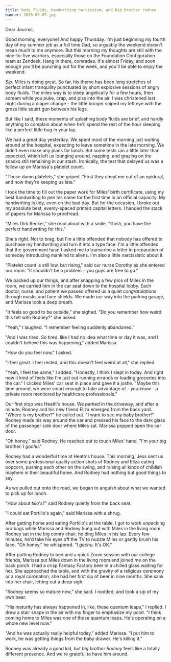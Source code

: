 ```yaml
---
title: body fluids, handwriting narcissism, and big brother rodney
banner: 2020-05-07.jpg
---
```


Dear Journal,

Good morning, everyone!  And happy Thursday.  I'm just beginning my
fourth day of my summer job as a full time Dad, so arguably the
weekend doesn't mean much to me anymore.  But this morning my thoughts
are still with the nine-to-five warriors, especially those on the
Foundation Configuration team at Zendesk.  Hang in there, comrades.
It's almost Friday, and soon enough you'll be punching out for the
week, and you'll be able to enjoy the weekend.

_Sip_.  Miles is doing great.  So far, his theme has been long
stretches of perfect infant tranquility punctuated by short explosive
sessions of angry body fluids.  The miles way is to sleep angelically
for a few hours, then scream while you puke, crap, and piss into the
air.  I was christened last night during a diaper change - the little
booger sniped my left eye with the gross little squirt gun between his
legs.

But like I said, these moments of splashing body fluids are brief, and
hardly anything to complain about when he'll spend the rest of the
hour sleeping like a perfect little bug in your lap.

We had a great day yesterday.  We spent most of the morning just
waiting around at the hospital, expecting to leave sometime in the
late morning.  We didn't even make any plans for lunch.  But some
tests ran a little later than expected, which left us lounging around,
napping, and grazing on the snacks still remaining in our stash.
Ironically, the test that delayed us was a follow up on Marissa's
platelet count.

"Those damn platelets," she griped.  "First they cheat me out of an
epidural, and now they're keeping us late."

I took the time to fill out the paper work for Miles' birth
certificate, using my best handwriting to pen his name for the first
time in an official capacity.  My handwriting is tidy, even on the bad
day.  But for the occasion, I broke out my absolute best,
evenly-spaced printed capital letters.  I handed the stack of papers
for Marissa to proofread.

"Miles Dirk Recker," she read aloud with a smile.  "Gosh, you have the
perfect handwriting for this."

She's right.  Not to brag, but I'm a little offended that nobody has
offered to purchase my handwriting and turn it into a type face.  I'm
a little offended that the government hasn't asked me to transcribe a
letter in preparation of someday introducing mankind to aliens.  I'm
also a little narcissistic about it.

"Platelet count is still low, but rising," said our nurse Dorothy as
she entered our room.  "It shouldn't be a problem - you guys are free
to go."

We packed up our things, and after snapping a few pics of Miles in the
room, we carried him in the car seat down to the hospital lobby.  Each
doctor, nurse, and patient we passed offered us a quiet
_congratulations_ through masks and face shields.  We made our way
into the parking garage, and Marissa took a deep breath.

"It feels so good to be outside," she sighed.  "Do you remember how
weird this felt with Rodney?" she asked.

"Yeah," I laughed.  "I remember feeling suddenly abandoned."

"And I was tired.  So tired, like I had no idea what time or day it
was, and I couldn't believe this was happening," added Marissa.

"How do you feel now," I asked.

"I feel great.  I feel rested, and this doesn't feel weird at all,"
she replied.

"Yeah, I feel the same," I added.  "Honestly, I think I slept in
today.  And right now it kind of feels like I'm just out running
errands or loading groceries into the car."  I clicked Miles' car seat
in place and gave it a jostle.  "Maybe this time around, we were smart
enough to take advantage of - you know - a private room monitored by
healthcare professionals."

Our first stop was Heath's house.  We parked in the driveway, and
after a minute, Rodney and his new friend Eliza emerged from the back
yard.  "Where is my brother?" he called out.  "I want to see my baby
brother!"  Rodney made his way around the car and pressed his face to
the dark glass of the passenger side door where Miles sat.  Marissa
popped open the car door.

"Oh honey," said Rodney.  He reached out to touch Miles' hand.  "I'm
your big brother.  I _gochu_."

Rodney had a wonderful time at Heath's house.  This morning, Jess sent
us over some professional quality action shots of Rodney and Eliza
eating popcorn, pushing each other on the swing, and raising all kinds
of childish mayhem in their beautiful home.  And Rodney had nothing
but good things to say.

As we pulled out onto the road, we began to anguish about what we
wanted to pick up for lunch.

"How about _tillo's_?" said Rodney quietly from the back seat.

"I could eat Portillo's again," said Marissa with a shrug.

After getting home and eating Portillo's at the table, I got to work
unpacking our bags while Marissa and Rodney hung out with Miles in the
living room.  Rodney sat in the big comfy chair, holding Miles in his
lap.  Every few minutes, he'd take his eyes off the TV to nuzzle Miles
or gently brush his face.  "Oh honey," he whispered.  "I _gochu_.
It's OK."

After putting Rodney to bed and a quick Zoom session with our college
friends, Marissa put Miles down in the living room and joined me on
the back porch.  I had a crisp Fantasy Factory beer in a chilled glass
waiting for her.  She approached the table, and with the gravity of a
religious ceremony or a royal coronation, she had her first sip of
beer in nine months.  She sank into her chair, letting out a deep
sigh.

"Rodney seems so mature now," she said.  I nodded, and took a sip of
my own beer.

"His maturity has always happened in, like, these quantum leaps," I
replied.  I drew a stair shape in the air with my finger to emphasize
my point.  "I think coming home to Miles was one of those quantum
leaps.  He's operating on a whole new level now."

"And he was actually really helpful today," added Marissa.  "I put him
to work, he was getting things from the baby drawer.  He's killing
it."

Rodney was already a good kid, but _big brother Rodney_ feels like a
totally different presence.  And we're grateful to have him around.
